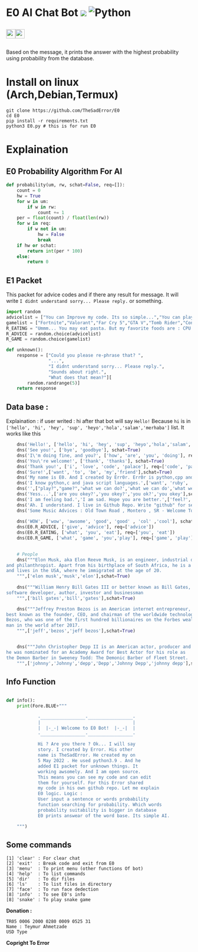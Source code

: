 # E0 AI Chat Bot ![](https://visitor-badge.glitch.me/badge?page_id=TheSadError.TheSadError) ![Python](https://img.shields.io/badge/python-3670A0?style=for-the-badge&logo=python&logoColor=ffdd54)<p><a href="https://github.com/TheSadError"><img src="https://img.shields.io/badge/-Github-red?&style=for-the-badge&logo=github&logoColor=white" height=25></a><a href="https://www.youtube.com/channel/UCUfTuo3-85qD_7v1n-W98rw"><img src="https://img.shields.io/badge/-YouTube-red?&style=for-the-badge&logo=youtube&logoColor=white" height=25></a></p>
Based on the message, it prints the answer with the highest probability using probability from the database.
# Install on linux (Arch,Debian,Termux)

```
git clone https://github.com/TheSadError/E0
cd E0
pip install -r requirements.txt
python3 E0.py # this is for run E0
```

# Explaination
## E0 Probability Algorithm For AI
```python
def probability(um, rw, schat=False, req=[]):
    count = 0
    hw = True
    for w in um:
        if w in rw:
            count += 1
    per = float(count) / float(len(rw))
    for w in req:
        if w not in um:
            hw = False
            break
    if hw or schat:
        return int(per * 100)
    else:
        return 0
```
## E1 Packet
This packet for advice codes and if there any result for message. It will write `I didnt understand sorry... Please reply.` or something.
```py
import random
advicelist = ["You can Improve my code. Its so simple...","You can play a game...","You may learn new programming language...","You can star my github repo."]
gamelist = ["Fortnite","Valorant","Far Cry 5","GTA V","Tomb Rider","Control","Far Cry 6","Snake Game","Football","Basketball"]
R_EATING = "Ummm... You may eat pasta. But my favorite foods are : CPU and RAM. They are awsome. You must try!"
R_ADVICE = random.choice(advicelist)
R_GAME = random.choice(gamelist)

def unknown():
    response = ["Could you please re-phrase that? ",
                "...",
                "I didnt understand sorry... Please reply.",
                "Sounds about right.",
                "What does that mean?"][
        random.randrange(5)]
    return response
```

## Data base :

Explaination : if user writed : hi after that bot will say `Hello!` Because `hi` is in 
`['hello', 'hi', 'hey', 'sup', 'heyo','hola','salam','merhaba']` list. It works like this

```py
    dns('Hello!', ['hello', 'hi', 'hey', 'sup', 'heyo','hola','salam','merhaba','selam','السلام عليكم','عليكم','السلام'], schat=True)
    dns('See you!', ['bye', 'goodbye'], schat=True)
    dns('I\'m doing fine, and you?', ['how', 'are', 'you', 'doing'], req=['how'])
    dns('You\'re welcome!', ['thank', 'thanks'], schat=True)
    dns('Thank you!', ['i', 'love', 'code', 'palace'], req=['code', 'palace'])
    dns('Sure!',['want', 'to', 'be', 'my','friend'],schat=True)
    dns('My name is E0. And I created by Err0r. Err0r is python,cpp and ruby developer and competitive programmer.',['name', 'who', 'who are you', 'who are you', 'who are you?','are you?','are you'],schat=True)
    dns('I know python,c and java script languages.',['want', 'ruby', 'cpp', 'python','which language','do you know ?','know?','know','programming language'],schat=True)
    dns('',["play?","game?",'what we can do?','what we can do','what we can','what we can?','what can you do?','what can you do','what can you?',"what can you"],schat=True)
    dns('Yess...',['are you okey?','you okey?','you ok?','you okey'],schat=True)
    dns('I am feeling bad.','I am sad. Hope you are better.',['feel?','how are you feel?','feelings?'],req='feel')
    dns('Ah. I understand. I live in Github Repo. Write "github" for see it. My Discord :err0r#4018 ',['social','social media','discord','media'],schat=True)
    dns('Some Music Advices : Old Town Road , Montero , SR - Welcome To Brixton , 6 For 6',['music','musik','muzik'],schat=True)
    
    dns('WOW', ['wow', 'awsome', 'good', 'good' , 'col' ,'cool'], schat=True)
    dns(E0.R_ADVICE, ['give', 'advice'], req=['advice'])
    dns(E0.R_EATING, ['what', 'you', 'eat'], req=['you', 'eat'])
    dns(E0.R_GAME, ['what', 'game', 'you','play'], req=['game', 'play'])
    

    # People
    dns("""Elon Musk, aka Elon Reeve Musk, is an engineer, industrial designer, tech entrepreneur, 
and philanthropist. Apart from his birthplace of South Africa, he is a Canadian and US citizen 
and lives in the USA, where he immigrated at the age of 20.
    """,['elon musk','musk','elon'],schat=True)
    
    dns("""William Henry Bill Gates III or better known as Bill Gates, American entrepreneur,
software developer, author, investor and businessman
    """,['bill gates','bill','gates'],schat=True)

    dns("""Jeffrey Preston Bezos is an American internet entrepreneur, industrialist, media owner, and investor,
best known as the founder, CEO, and chairman of the worldwide technology company Amazon. Before 2017, 
Bezos, who was one of the first hundred billionaires on the Forbes wealth index list, became the richest 
man in the world after 2017.
    """,['jeff','bezos','jeff bezos'],schat=True)


    dns("""John Christopher Depp II is an American actor, producer and musician. Nominated for ten Golden Globe Awards, 
he was nominated for an Academy Award for Best Actor for his role as 
the Demon Barber in Sweeney Todd: The Demonic Barber of Fleet Street.
    """,['johnny','Johnny','depp','Depp','Johnny Depp','johnny depp'],schat=True)
```
## Info Function
```py

def info():
    print(Fore.BLUE+"""
    
            -_________________-_________________-
            |                                   |
            |  |-_-| Welcome to E0 Bot!  |-_-|  |
            -_________________-_________________- 

            Hi ? Are you there ? Ok... I will say 
            story. I created by Error. His other 
            name is TheSadError. He created my on 
            5 May 2022 . He used python3.9 . And he 
            added E1 packet for unknown things. It 
            working awsomely. And I am open source. 
            This means you can see my code and can edit
            them for yourself. For this Error shared 
            my code in his own github repo. Let me explain
            E0 logic. Logic : 
            User input a sentence or words probability
            function searching for probability. Which words 
            probability suitability is bigger in database
            E0 prints answear of the word base. Its simple AI. 

    """)

```

## Some commands
```
[1] 'clear' : For clear chat
[2] 'exit'  : Break code and exit from E0
[3] 'menu'  : To print menu (other functions Of bot)
[4] 'help'  : To list commands
[5] 'dir'   : To dir files
[6] 'ls'    : To list files in directory
[7] 'face'  : To run face dedection
[8] 'info'  : To see E0's info
[8] 'snake' : To play snake game
```

**Donation :**
```
TR05 0006 2000 0280 0009 0525 31
Name : Teymur Ahmetzade
USD Type
```

**Copright To Error**
